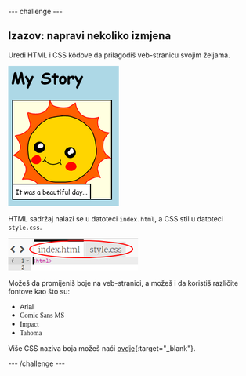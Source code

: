 \--- challenge \---

## Izazov: napravi nekoliko izmjena

Uredi HTML i CSS kôdove da prilagodiš veb-stranicu svojim željama.

![screenshot](images/story-changes.png)

HTML sadržaj nalazi se u datoteci `index.html`, a CSS stil u datoteci `style.css`.

![screenshot](images/story-files.png)

Možeš da promijeniš boje na veb-stranici, a možeš i da koristiš različite fontove kao što su:

+ <span style="font-family: Arial;">Arial</span>
+ <span style="font-family: Comic Sans MS;">Comic Sans MS</span>
+ <span style="font-family: Impact;">Impact</span>
+ <span style="font-family: Tahoma;">Tahoma</span>

Više CSS naziva boja možeš naći [ovdje](http://jumpto.cc/colours){:target="_blank"}.

\--- /challenge \---